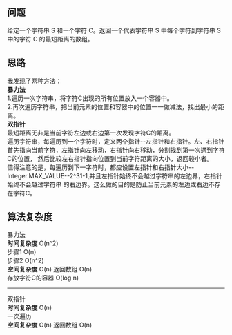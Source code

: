 ## 问题 ##
给定一个字符串 S 和一个字符 C。返回一个代表字符串 S 中每个字符到字符串 S 中的字符 C 的最短距离的数组。
## 思路 ##
我发现了两种方法：  
**暴力法**  
1.遍历一次字符串，将字符C出现的所有位置放入一个容器中。  
2.再次遍历字符串，把当前元素的位置和容器中的位置一一做减法，找出最小的距离。  
**双指针**  
最短距离无非是当前字符左边或右边第一次发现字符C的距离。  
遍历字符串，每遍历到一个字符时，定义两个指针--左指针和右指针。左、右指针首先指向当前字符，左指针向左移动，右指针向右移动，分别找到第一次遇到字符C的位置，
然后比较左右指针指向位置到当前字符距离的大小，返回较小者。  
值得注意的是，每遍历到下一字符时，都应设置左指针和右指针大小--Integer.MAX_VALUE--2^31-1,并且左指针始终不会越过字符串的左边界，右指针始终不会越过字符串
的右边界。这么做的目的是防止当前元素的左边或右边不存在字符C。
## 算法复杂度 ##
暴力法  
**时间复杂度**&nbsp;O(n^2)  
步骤1&nbsp;O(n)  
步骤2&nbsp;O(n^2)  
**空间复杂度**&nbsp;O(n)
返回数组&nbsp;O(n)  
存放字符C的容器&nbsp;O(log n)  
***
双指针  
**时间复杂度**&nbsp;O(n)  
一次遍历  
**空间复杂度**&nbsp;O(n)
返回数组&nbsp;O(n)
